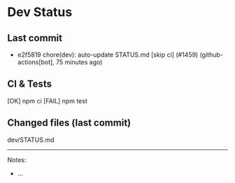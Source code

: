 # Dev Status

## Last commit
- e2f5819 chore(dev): auto-update STATUS.md [skip ci] (#1459) (github-actions[bot], 75 minutes ago)
## CI & Tests
[OK] npm ci
[FAIL] npm test

## Changed files (last commit)
dev/STATUS.md

---
Notes:
- ...
